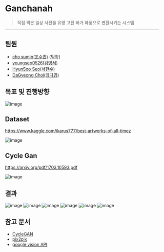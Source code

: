 # Ganchanah

> 직접 찍은 일상 사진을 유명 고전 화가 화풍으로 변환시키는 시스템
----
## 팀원
* [cho sumin(조수민)](https://github.com/00ssum) (팀장)
* [youngseo0526(김영서)](https://github.com/youngseo0526) 
* [HyunSoo Seo(서현수)](https://github.com/hyunsoo41)
* [DaGyeong Choi(최다경)](https://github.com/DaGyeongChoi)

## 목표 및 진행방향
![image](https://user-images.githubusercontent.com/60006301/132284959-fb348b85-bc8e-4d64-bed6-d50b504f9007.png)

## Dataset
https://www.kaggle.com/ikarus777/best-artworks-of-all-timez

![image](https://user-images.githubusercontent.com/60006301/132284045-d28c4021-016d-44d7-a315-c1eb47b4d724.png)

## Cycle Gan
https://arxiv.org/pdf/1703.10593.pdf

![image](https://user-images.githubusercontent.com/60006301/132284153-f7f58035-07b1-41b8-93d7-f85227ae96c5.png)

## 결과
![image](https://user-images.githubusercontent.com/60006301/132285023-cb281cc0-eb5f-4032-a5bf-a5ff866119c0.png)
![image](https://user-images.githubusercontent.com/60006301/132285049-e8c50ecb-59c4-4678-a0e9-42b80ff566da.png)
![image](https://user-images.githubusercontent.com/60006301/132285057-96c92278-84dd-4769-9890-27c7776c451c.png)
![image](https://user-images.githubusercontent.com/60006301/132285088-e30555f0-f5bb-4009-b05a-bc5f48f5b0ec.png)
![image](https://user-images.githubusercontent.com/60006301/132285106-2238c957-adf0-48fd-8242-1c847a6cd96b.png)
![image](https://user-images.githubusercontent.com/60006301/132285108-1f662c12-3b1d-48e7-af0f-998c286a8798.png)

## 참고 문서
* [CycleGAN](https://github.com/junyanz/CycleGAN)
* [pix2pix](https://github.com/phillipi/pix2pix)
* [google vision API](https://cloud.google.com/vision/?utm_source=google&utm_medium=cpc&utm_campaign=japac-KR-all-en-dr-bkws-all-super-trial-e-dr-1009882&utm_content=text-ad-none-none-DEV_c-CRE_256591654510-ADGP_Hybrid%20%7C%20BKWS%20-%20EXA%20%7C%20Txt%20~%20AI%20%26%20ML%20~%20Vision%20AI_Vision-google%20vision%20api-KWID_43700023276323313-kwd-312947612586&userloc_1009863-network_g&utm_term=KW_google%20vision%20api&gclid=Cj0KCQjw-NaJBhDsARIsAAja6dO2lbX_2rOJjPGI2cCdwt4jzXt9nj_6CKWq8QFeZx8jiyIpGWr-chYaAo0QEALw_wcB&gclsrc=aw.ds)
